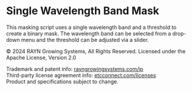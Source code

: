 # Single Wavelength Band Mask

This masking script uses a single wavelength band and a threshold to create a binary mask. 
The wavelength band can be selected from a drop-down menu and the threshold can be adjusted via a slider.

© 2024 RAYN Growing Systems, All Rights Reserved. Licensed under the Apache License, Version 2.0

Trademark and patent info: [rayngrowingsystems.com/ip](https://rayngrowingsystems.com/ip/) \
Third-party license agreement info: [etcconnect.com/licenses](https://www.etcconnect.com/licenses/) \
Product and specifications subject to change.